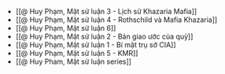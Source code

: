 - [[@ Huy Phạm, Mật sử luận 3 - Lịch sử Khazaria Mafia]]
- [[@ Huy Phạm, Mật sử luận 4 - Rothschild và Mafia Khazaria]]
- [[@ Huy Phạm, Mật sử luận 6]]
- [[@ Huy Phạm, Mật sử luận 2 - Bản giao ước của quỷ]]
- [[@ Huy Phạm, Mật sử luận 1 - Bí mật trụ sở CIA]]
- [[@ Huy Phạm, Mật sử luận 5 - KMR]]
- [[@ Huy Pham, Mật sử luận series]]
